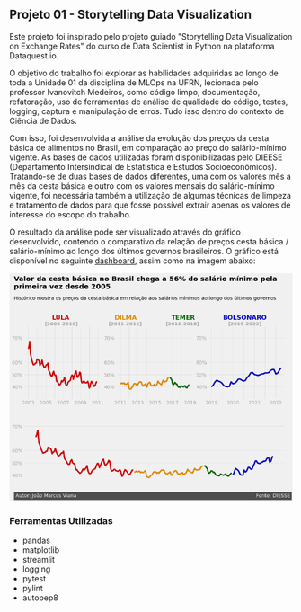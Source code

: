 ## Projeto 01 - Storytelling Data Visualization

Este projeto foi inspirado pelo projeto guiado "Storytelling Data Visualization on Exchange Rates" do curso de Data Scientist in Python na plataforma Dataquest.io.

O objetivo do trabalho foi explorar as habilidades adquiridas ao longo de toda a Unidade 01 da disciplina de MLOps na UFRN, lecionada pelo professor Ivanovitch Medeiros, como código limpo, documentação, refatoração, uso de ferramentas de análise de qualidade do código, testes, logging, captura e manipulação de erros. Tudo isso dentro do contexto de Ciência de Dados.

Com isso, foi desenvolvida a análise da evolução dos preços da cesta básica de alimentos no Brasil, em comparação ao preço do salário-mínimo vigente. As bases de dados utilizadas foram disponibilizadas pelo DIEESE (Departamento Intersindical de Estatística e Estudos Socioeconômicos).
Tratando-se de duas bases de dados diferentes, uma com os valores mês a mês da cesta básica e outro com os valores mensais do salário-mínimo vigente, foi necessária também a utilização de algumas técnicas de limpeza e tratamento de dados para que fosse possível extrair apenas os valores de interesse do escopo do trabalho.

O resultado da análise pode ser visualizado através do gráfico desenvolvido, contendo o comparativo da relação de preços cesta básica / salário-mínimo ao longo dos últimos governos brasileiros. O gráfico está disponível no seguinte [dashboard](https://share.streamlit.io/jota-emi/mlops-2022/main/tasks/project01/app_streamlit.py), assim como na imagem abaixo:

<img src="https://github.com/jota-emi/mlops-2022/blob/main/tasks/project01/grafico.png?raw=true" alt="graph"/>

### Ferramentas Utilizadas
- pandas
- matplotlib
- streamlit
- logging
- pytest
- pylint
- autopep8